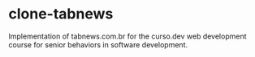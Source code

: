 # clone-tabnews
Implementation of tabnews.com.br for the curso.dev web development course for senior behaviors in software development.
